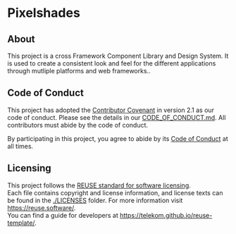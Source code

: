 <!--
SPDX-FileCopyrightText: 2023 Deutsche Telekom AG

SPDX-License-Identifier: CC0-1.0    
-->

# Pixelshades 

## About

This project is a cross Framework Component Library and Design System. It is used to create a consistent look and feel for the different applications through mutliple platforms and web frameworks..

## Code of Conduct

This project has adopted the [Contributor Covenant](https://www.contributor-covenant.org/) in version 2.1 as our code of conduct. Please see the details in our [CODE_OF_CONDUCT.md](CODE_OF_CONDUCT.md). All contributors must abide by the code of conduct.

By participating in this project, you agree to abide by its [Code of Conduct](./CODE_OF_CONDUCT.md) at all times.

## Licensing

This project follows the [REUSE standard for software licensing](https://reuse.software/).    
Each file contains copyright and license information, and license texts can be found in the [./LICENSES](./LICENSES) folder. For more information visit https://reuse.software/.    
You can find a guide for developers at https://telekom.github.io/reuse-template/.   
